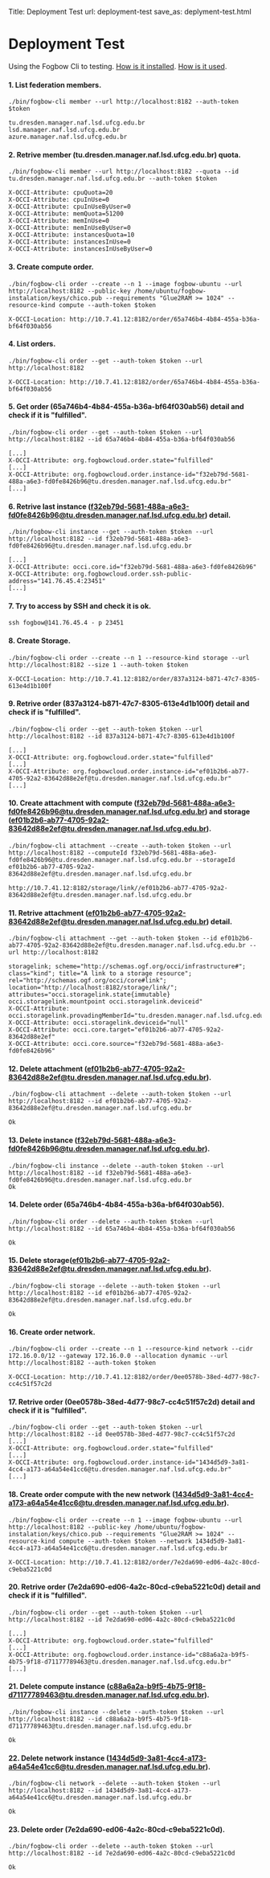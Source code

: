 Title: Deployment Test
url: deployment-test
save_as: deplyment-test.html

Deployment Test
======

Using the Fogbow Cli  to testing. [How is it installed](/install-configure-fogbow-cli). [How is it used](/fogbow-cli).

#### 1. List federation members.

```shell
./bin/fogbow-cli member --url http://localhost:8182 --auth-token $token

tu.dresden.manager.naf.lsd.ufcg.edu.br
lsd.manager.naf.lsd.ufcg.edu.br
azure.manager.naf.lsd.ufcg.edu.br
```

#### 2. Retrive member (tu.dresden.manager.naf.lsd.ufcg.edu.br) quota.
```shell
./bin/fogbow-cli member --url http://localhost:8182 --quota --id tu.dresden.manager.naf.lsd.ufcg.edu.br --auth-token $token

X-OCCI-Attribute: cpuQuota=20
X-OCCI-Attribute: cpuInUse=0
X-OCCI-Attribute: cpuInUseByUser=0
X-OCCI-Attribute: memQuota=51200
X-OCCI-Attribute: memInUse=0
X-OCCI-Attribute: memInUseByUser=0
X-OCCI-Attribute: instancesQuota=10
X-OCCI-Attribute: instancesInUse=0
X-OCCI-Attribute: instancesInUseByUser=0
```

#### 3. Create compute order.
```shell
./bin/fogbow-cli order --create --n 1 --image fogbow-ubuntu --url http://localhost:8182 --public-key /home/ubuntu/fogbow-instalation/keys/chico.pub --requirements "Glue2RAM >= 1024" --resource-kind compute --auth-token $token

X-OCCI-Location: http://10.7.41.12:8182/order/65a746b4-4b84-455a-b36a-bf64f030ab56
```

#### 4. List orders.
```shell
./bin/fogbow-cli order --get --auth-token $token --url http://localhost:8182

X-OCCI-Location: http://10.7.41.12:8182/order/65a746b4-4b84-455a-b36a-bf64f030ab56
```

#### 5. Get order (65a746b4-4b84-455a-b36a-bf64f030ab56) detail and check if it is "fulfilled".
```shell
./bin/fogbow-cli order --get --auth-token $token --url http://localhost:8182 --id 65a746b4-4b84-455a-b36a-bf64f030ab56

[...]
X-OCCI-Attribute: org.fogbowcloud.order.state="fulfilled"
[...]
X-OCCI-Attribute: org.fogbowcloud.order.instance-id="f32eb79d-5681-488a-a6e3-fd0fe8426b96@tu.dresden.manager.naf.lsd.ufcg.edu.br" 
[...]
```

#### 6. Retrive last instance (f32eb79d-5681-488a-a6e3-fd0fe8426b96@tu.dresden.manager.naf.lsd.ufcg.edu.br) detail.
```shell
./bin/fogbow-cli instance --get --auth-token $token --url http://localhost:8182 --id f32eb79d-5681-488a-a6e3-fd0fe8426b96@tu.dresden.manager.naf.lsd.ufcg.edu.br

[...]
X-OCCI-Attribute: occi.core.id="f32eb79d-5681-488a-a6e3-fd0fe8426b96"
X-OCCI-Attribute: org.fogbowcloud.order.ssh-public-address="141.76.45.4:23451"
[...]
```

#### 7. Try to access by SSH and check it is ok.
```shell
ssh fogbow@141.76.45.4 - p 23451
```

#### 8. Create Storage.
```shell
./bin/fogbow-cli order --create --n 1 --resource-kind storage --url http://localhost:8182 --size 1 --auth-token $token

X-OCCI-Location: http://10.7.41.12:8182/order/837a3124-b871-47c7-8305-613e4d1b100f
```

#### 9. Retrive order (837a3124-b871-47c7-8305-613e4d1b100f) detail and check if is "fulfilled".
```shell
./bin/fogbow-cli order --get --auth-token $token --url http://localhost:8182 --id 837a3124-b871-47c7-8305-613e4d1b100f

[...]
X-OCCI-Attribute: org.fogbowcloud.order.state="fulfilled" 
[...]
X-OCCI-Attribute: org.fogbowcloud.order.instance-id="ef01b2b6-ab77-4705-92a2-83642d88e2ef@tu.dresden.manager.naf.lsd.ufcg.edu.br" 
[...]
```

#### 10. Create attachment with compute (f32eb79d-5681-488a-a6e3-fd0fe8426b96@tu.dresden.manager.naf.lsd.ufcg.edu.br) and storage (ef01b2b6-ab77-4705-92a2-83642d88e2ef@tu.dresden.manager.naf.lsd.ufcg.edu.br).
```shell
./bin/fogbow-cli attachment --create --auth-token $token --url http://localhost:8182 --computeId f32eb79d-5681-488a-a6e3-fd0fe8426b96@tu.dresden.manager.naf.lsd.ufcg.edu.br --storageId ef01b2b6-ab77-4705-92a2-83642d88e2ef@tu.dresden.manager.naf.lsd.ufcg.edu.br

http://10.7.41.12:8182/storage/link//ef01b2b6-ab77-4705-92a2-83642d88e2ef@tu.dresden.manager.naf.lsd.ufcg.edu.br
```


#### 11. Retrive attachment (ef01b2b6-ab77-4705-92a2-83642d88e2ef@tu.dresden.manager.naf.lsd.ufcg.edu.br) detail.
```shell
./bin/fogbow-cli attachment --get --auth-token $token --id ef01b2b6-ab77-4705-92a2-83642d88e2ef@tu.dresden.manager.naf.lsd.ufcg.edu.br --url http://localhost:8182

storagelink; scheme="http://schemas.ogf.org/occi/infrastructure#"; class="kind"; title="A link to a storage resource"; rel="http://schemas.ogf.org/occi/core#link"; location="http://localhost:8182/storage/link/"; attributes="occi.storagelink.state{immutable} occi.storagelink.mountpoint occi.storagelink.deviceid"
X-OCCI-Attribute: occi.storagelink.provadingMemberId="tu.dresden.manager.naf.lsd.ufcg.edu.br"
X-OCCI-Attribute: occi.storagelink.deviceid="null"
X-OCCI-Attribute: occi.core.target="ef01b2b6-ab77-4705-92a2-83642d88e2ef"
X-OCCI-Attribute: occi.core.source="f32eb79d-5681-488a-a6e3-fd0fe8426b96"
```

#### 12. Delete attachment (ef01b2b6-ab77-4705-92a2-83642d88e2ef@tu.dresden.manager.naf.lsd.ufcg.edu.br).
```shell
./bin/fogbow-cli attachment --delete --auth-token $token --url http://localhost:8182 --id ef01b2b6-ab77-4705-92a2-83642d88e2ef@tu.dresden.manager.naf.lsd.ufcg.edu.br

Ok
```

#### 13. Delete instance (f32eb79d-5681-488a-a6e3-fd0fe8426b96@tu.dresden.manager.naf.lsd.ufcg.edu.br).
```shell
./bin/fogbow-cli instance --delete --auth-token $token --url http://localhost:8182 --id f32eb79d-5681-488a-a6e3-fd0fe8426b96@tu.dresden.manager.naf.lsd.ufcg.edu.br
Ok
```

#### 14. Delete order (65a746b4-4b84-455a-b36a-bf64f030ab56).
```shell
./bin/fogbow-cli order --delete --auth-token $token --url http://localhost:8182 --id 65a746b4-4b84-455a-b36a-bf64f030ab56

Ok
```

#### 15. Delete storage(ef01b2b6-ab77-4705-92a2-83642d88e2ef@tu.dresden.manager.naf.lsd.ufcg.edu.br).
```shell
./bin/fogbow-cli storage --delete --auth-token $token --url http://localhost:8182 --id ef01b2b6-ab77-4705-92a2-83642d88e2ef@tu.dresden.manager.naf.lsd.ufcg.edu.br

Ok
```

#### 16. Create order network.
```shell
./bin/fogbow-cli order --create --n 1 --resource-kind network --cidr 172.16.0.0/12 --gateway 172.16.0.0 --allocation dynamic --url http://localhost:8182 --auth-token $token

X-OCCI-Location: http://10.7.41.12:8182/order/0ee0578b-38ed-4d77-98c7-cc4c51f57c2d
```

#### 17. Retrive order (0ee0578b-38ed-4d77-98c7-cc4c51f57c2d) detail and check if it is "fulfilled".
```shell
./bin/fogbow-cli order --get --auth-token $token --url http://localhost:8182 --id 0ee0578b-38ed-4d77-98c7-cc4c51f57c2d
[...]
X-OCCI-Attribute: org.fogbowcloud.order.state="fulfilled" 
[...]
X-OCCI-Attribute: org.fogbowcloud.order.instance-id="1434d5d9-3a81-4cc4-a173-a64a54e41cc6@tu.dresden.manager.naf.lsd.ufcg.edu.br" 
[...]
```

#### 18. Create order compute with the new network (1434d5d9-3a81-4cc4-a173-a64a54e41cc6@tu.dresden.manager.naf.lsd.ufcg.edu.br).
```shell
./bin/fogbow-cli order --create --n 1 --image fogbow-ubuntu --url http://localhost:8182 --public-key /home/ubuntu/fogbow-instalation/keys/chico.pub --requirements "Glue2RAM >= 1024" --resource-kind compute --auth-token $token --network 1434d5d9-3a81-4cc4-a173-a64a54e41cc6@tu.dresden.manager.naf.lsd.ufcg.edu.br

X-OCCI-Location: http://10.7.41.12:8182/order/7e2da690-ed06-4a2c-80cd-c9eba5221c0d
```

#### 20. Retrive order (7e2da690-ed06-4a2c-80cd-c9eba5221c0d) detail and check if it is "fulfilled".
```shell
./bin/fogbow-cli order --get --auth-token $token --url http://localhost:8182 --id 7e2da690-ed06-4a2c-80cd-c9eba5221c0d

[...]
X-OCCI-Attribute: org.fogbowcloud.order.state="fulfilled" 
[...]
X-OCCI-Attribute: org.fogbowcloud.order.instance-id="c88a6a2a-b9f5-4b75-9f18-d71177789463@tu.dresden.manager.naf.lsd.ufcg.edu.br" 
[...]
```

#### 21. Delete compute instance (c88a6a2a-b9f5-4b75-9f18-d71177789463@tu.dresden.manager.naf.lsd.ufcg.edu.br).
```shell
./bin/fogbow-cli instance --delete --auth-token $token --url http://localhost:8182 --id c88a6a2a-b9f5-4b75-9f18-d71177789463@tu.dresden.manager.naf.lsd.ufcg.edu.br

Ok
```

#### 22. Delete network instance (1434d5d9-3a81-4cc4-a173-a64a54e41cc6@tu.dresden.manager.naf.lsd.ufcg.edu.br).
```shell
./bin/fogbow-cli network --delete --auth-token $token --url http://localhost:8182 --id 1434d5d9-3a81-4cc4-a173-a64a54e41cc6@tu.dresden.manager.naf.lsd.ufcg.edu.br

Ok
```


#### 23. Delete order (7e2da690-ed06-4a2c-80cd-c9eba5221c0d).
```shell
./bin/fogbow-cli order --delete --auth-token $token --url http://localhost:8182 --id 7e2da690-ed06-4a2c-80cd-c9eba5221c0d

Ok
```
